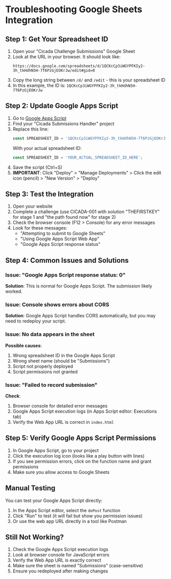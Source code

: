 # Troubleshooting Google Sheets Integration

## Step 1: Get Your Spreadsheet ID

1. Open your "Cicada Challenge Submissions" Google Sheet
2. Look at the URL in your browser. It should look like:
   ```
   https://docs.google.com/spreadsheets/d/1QCKcCp3iWGYPFKIy2-3h_tkHdhN5H-7T6PzGjEOKrJw/edit#gid=0
   ```
3. Copy the long string between `/d/` and `/edit` - this is your spreadsheet ID
4. In this example, the ID is: `1QCKcCp3iWGYPFKIy2-3h_tkHdhN5H-7T6PzGjEOKrJw`

## Step 2: Update Google Apps Script

1. Go to [Google Apps Script](https://script.google.com)
2. Find your "Cicada Submissions Handler" project
3. Replace this line:
   ```javascript
   const SPREADSHEET_ID = '1QCKcCp3iWGYPFKIy2-3h_tkHdhN5H-7T6PzGjEOKrJw';
   ```
   With your actual spreadsheet ID:
   ```javascript
   const SPREADSHEET_ID = 'YOUR_ACTUAL_SPREADSHEET_ID_HERE';
   ```
4. Save the script (Ctrl+S)
5. **IMPORTANT**: Click "Deploy" > "Manage Deployments" > Click the edit icon (pencil) > "New Version" > "Deploy"

## Step 3: Test the Integration

1. Open your website
2. Complete a challenge (use CICADA-001 with solution "THEFIRSTKEY" for stage 1 and "the path found now" for stage 2)
3. Check the browser console (F12 > Console) for any error messages
4. Look for these messages:
   - "Attempting to submit to Google Sheets"
   - "Using Google Apps Script Web App"
   - "Google Apps Script response status"

## Step 4: Common Issues and Solutions

### Issue: "Google Apps Script response status: 0"
**Solution**: This is normal for Google Apps Script. The submission likely worked.

### Issue: Console shows errors about CORS
**Solution**: Google Apps Script handles CORS automatically, but you may need to redeploy your script.

### Issue: No data appears in the sheet
**Possible causes**:
1. Wrong spreadsheet ID in the Google Apps Script
2. Wrong sheet name (should be "Submissions")
3. Script not properly deployed
4. Script permissions not granted

### Issue: "Failed to record submission"
**Check**:
1. Browser console for detailed error messages
2. Google Apps Script execution logs (in Apps Script editor: Executions tab)
3. Verify the Web App URL is correct in `index.html`

## Step 5: Verify Google Apps Script Permissions

1. In Google Apps Script, go to your project
2. Click the execution log icon (looks like a play button with lines)
3. If you see permission errors, click on the function name and grant permissions
4. Make sure you allow access to Google Sheets

## Manual Testing

You can test your Google Apps Script directly:
1. In the Apps Script editor, select the `doPost` function
2. Click "Run" to test (it will fail but show you permission issues)
3. Or use the web app URL directly in a tool like Postman

## Still Not Working?

1. Check the Google Apps Script execution logs
2. Look at browser console for JavaScript errors
3. Verify the Web App URL is exactly correct
4. Make sure the sheet is named "Submissions" (case-sensitive)
5. Ensure you redeployed after making changes